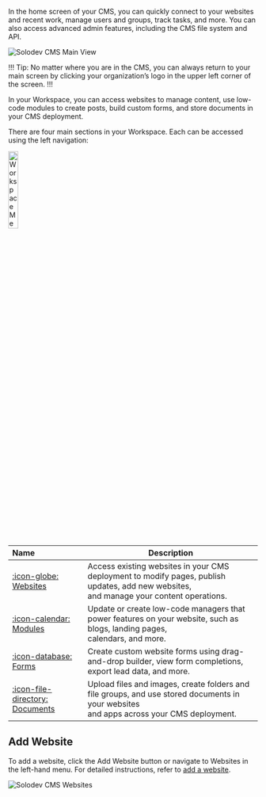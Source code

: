 In the home screen of your CMS, you can quickly connect to your websites and recent work, manage users and groups, track tasks, and more. You can also access advanced admin features, including the CMS file system and API.

<p><img src="/static/images/workspace/dashboard.jpg" alt="Solodev CMS Main View"></p>

!!! Tip:
No matter where you are in the CMS, you can always return to your main screen by clicking your organization’s logo in the upper left corner of the screen. 
!!!

<span id="workspace-1">In your Workspace, you can access websites to manage content, use low-code modules to create posts, build custom forms, and store documents in your CMS deployment.</span>

There are four main sections in your Workspace. Each can be accessed using the left navigation:

<p><img src="/static/images/workspace-menu.jpg" alt="Workspace Menu" style="width: 20%;"></p>

**Name** | **Description** 
:--- | ---
[:icon-globe: <span class="ml-2">Websites</span>](/workspace/websites/) | Access existing websites in your CMS deployment to modify pages, publish updates, add new websites, <br>and manage your content operations. 
[:icon-calendar: <span class="ml-2">Modules</span>](/workspace/modules/) | Update or create low-code managers that power features on your website, such as blogs, landing pages, <br>calendars, and more. 
[:icon-database: <span class="ml-2">Forms</span>](/workspace/forms/) | Create custom website forms using drag-and-drop builder, view form completions, export lead data, and more.
[:icon-file-directory: <span class="ml-2">Documents</span>](/workspace/documents/) | Upload files and images, create folders and file groups, and use stored documents in your websites <br>and apps across your CMS deployment.

## Add Website

To add a website, click the Add Website button or navigate to Websites in the left-hand menu. For detailed instructions, refer to [add a website](/workspace/websites/add-website/).

<p><img src="/static/images/dashboard/websites.jpg" alt="Solodev CMS Websites"></p>